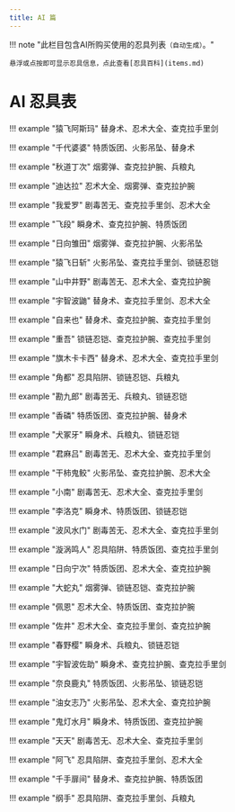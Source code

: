 ```yaml
---
title: AI 篇
---
```


!!! note "此栏目包含AI所购买使用的忍具列表`（自动生成）`。"

    悬浮或点按即可显示忍具信息，点此查看[忍具百科](items.md)

# AI 忍具表

!!! example "猿飞阿斯玛"
	<span class="hint--right hint--medium" aria-label="立即从受伤状态中恢复并进入隐身状态1.5s【100金币/次】">替身术</span>、<span class="hint--top hint--medium" aria-label="减少普通技能的冷却时间，并提高所有攻击的暴击率及暴击伤害【CD大于10减少5s，反之减少4s】">忍术大全</span>、<span class="hint--top hint--medium" aria-label="每攻击一名敌人将获得18%的查克拉加成【包括守护忍】">查克拉手里剑</span>

!!! example "千代婆婆"
	<span class="hint--right hint--medium" aria-label="提高使用拉面的回复量至4500，并降低拉面冷却时间2s">特质饭团</span>、<span class="hint--top hint--medium" aria-label="减少敌方25%查克拉获取">火影吊坠</span>、<span class="hint--top hint--medium" aria-label="立即从受伤状态中恢复并进入隐身状态1.5s【100金币/次】">替身术</span>

!!! example "秋道丁次"
	<span class="hint--right hint--medium" aria-label="提高角色移动速度并持续6s，前3s处于隐身状态">烟雾弹</span>、<span class="hint--top hint--medium" aria-label="提升角色25%额外的查克拉获取">查克拉护腕</span>、<span class="hint--top hint--medium" aria-label="普通攻击追加破防效果，并提升伤害">兵粮丸</span>

!!! example "迪达拉"
	<span class="hint--right hint--medium" aria-label="减少普通技能的冷却时间，并提高所有攻击的暴击率及暴击伤害【CD大于10减少5s，反之减少4s】">忍术大全</span>、<span class="hint--top hint--medium" aria-label="提高角色移动速度并持续6s，前3s处于隐身状态">烟雾弹</span>、<span class="hint--top hint--medium" aria-label="提升角色25%额外的查克拉获取">查克拉护腕</span>

!!! example "我爱罗"
	<span class="hint--right hint--medium" aria-label="掷出一个涂有剧毒的苦无，对首个受击的敌人造成减速和持续3s的中毒伤害">剧毒苦无</span>、<span class="hint--top hint--medium" aria-label="每攻击一名敌人将获得18%的查克拉加成【包括守护忍】">查克拉手里剑</span>、<span class="hint--top hint--medium" aria-label="减少普通技能的冷却时间，并提高所有攻击的暴击率及暴击伤害【CD大于10减少5s，反之减少4s】">忍术大全</span>

!!! example "飞段"
	<span class="hint--right hint--medium" aria-label="向前冲刺小段距离">瞬身术</span>、<span class="hint--top hint--medium" aria-label="提升角色25%额外的查克拉获取">查克拉护腕</span>、<span class="hint--top hint--medium" aria-label="提高使用拉面的回复量至4500，并降低拉面冷却时间2s">特质饭团</span>

!!! example "日向雏田"
	<span class="hint--right hint--medium" aria-label="提高角色移动速度并持续6s，前3s处于隐身状态">烟雾弹</span>、<span class="hint--top hint--medium" aria-label="提升角色25%额外的查克拉获取">查克拉护腕</span>、<span class="hint--top hint--medium" aria-label="减少敌方25%查克拉获取">火影吊坠</span>

!!! example "猿飞日斩"
	<span class="hint--right hint--medium" aria-label="减少敌方25%查克拉获取">火影吊坠</span>、<span class="hint--top hint--medium" aria-label="每攻击一名敌人将获得18%的查克拉加成【包括守护忍】">查克拉手里剑</span>、<span class="hint--top hint--medium" aria-label="提高角色3000HP上限并减少25%所受到的伤害">锁链忍铠</span>

!!! example "山中井野"
	<span class="hint--right hint--medium" aria-label="掷出一个涂有剧毒的苦无，对首个受击的敌人造成减速和持续3s的中毒伤害">剧毒苦无</span>、<span class="hint--top hint--medium" aria-label="减少普通技能的冷却时间，并提高所有攻击的暴击率及暴击伤害【CD大于10减少5s，反之减少4s】">忍术大全</span>、<span class="hint--top hint--medium" aria-label="提升角色25%额外的查克拉获取">查克拉护腕</span>

!!! example "宇智波鼬"
	<span class="hint--right hint--medium" aria-label="立即从受伤状态中恢复并进入隐身状态1.5s【100金币/次】">替身术</span>、<span class="hint--top hint--medium" aria-label="每攻击一名敌人将获得18%的查克拉加成【包括守护忍】">查克拉手里剑</span>、<span class="hint--top hint--medium" aria-label="减少普通技能的冷却时间，并提高所有攻击的暴击率及暴击伤害【CD大于10减少5s，反之减少4s】">忍术大全</span>

!!! example "自来也"
	<span class="hint--right hint--medium" aria-label="立即从受伤状态中恢复并进入隐身状态1.5s【100金币/次】">替身术</span>、<span class="hint--top hint--medium" aria-label="提升角色25%额外的查克拉获取">查克拉护腕</span>、<span class="hint--top hint--medium" aria-label="每攻击一名敌人将获得18%的查克拉加成【包括守护忍】">查克拉手里剑</span>

!!! example "重吾"
	<span class="hint--right hint--medium" aria-label="提高角色3000HP上限并减少25%所受到的伤害">锁链忍铠</span>、<span class="hint--top hint--medium" aria-label="提升角色25%额外的查克拉获取">查克拉护腕</span>、<span class="hint--top hint--medium" aria-label="每攻击一名敌人将获得18%的查克拉加成【包括守护忍】">查克拉手里剑</span>

!!! example "旗木卡卡西"
	<span class="hint--right hint--medium" aria-label="立即从受伤状态中恢复并进入隐身状态1.5s【100金币/次】">替身术</span>、<span class="hint--top hint--medium" aria-label="减少普通技能的冷却时间，并提高所有攻击的暴击率及暴击伤害【CD大于10减少5s，反之减少4s】">忍术大全</span>、<span class="hint--top hint--medium" aria-label="每攻击一名敌人将获得18%的查克拉加成【包括守护忍】">查克拉手里剑</span>

!!! example "角都"
	<span class="hint--right hint--medium" aria-label="释放一个苦无陷阱，触发后将击倒敌人并造成伤害【随等级成长增加伤害，500 * 等级】">忍具陷阱</span>、<span class="hint--top hint--medium" aria-label="提高角色3000HP上限并减少25%所受到的伤害">锁链忍铠</span>、<span class="hint--top hint--medium" aria-label="普通攻击追加破防效果，并提升伤害">兵粮丸</span>

!!! example "勘九郎"
	<span class="hint--right hint--medium" aria-label="掷出一个涂有剧毒的苦无，对首个受击的敌人造成减速和持续3s的中毒伤害">剧毒苦无</span>、<span class="hint--top hint--medium" aria-label="普通攻击追加破防效果，并提升伤害">兵粮丸</span>、<span class="hint--top hint--medium" aria-label="提高角色3000HP上限并减少25%所受到的伤害">锁链忍铠</span>

!!! example "香磷"
	<span class="hint--right hint--medium" aria-label="提高使用拉面的回复量至4500，并降低拉面冷却时间2s">特质饭团</span>、<span class="hint--top hint--medium" aria-label="提升角色25%额外的查克拉获取">查克拉护腕</span>、<span class="hint--top hint--medium" aria-label="立即从受伤状态中恢复并进入隐身状态1.5s【100金币/次】">替身术</span>

!!! example "犬冢牙"
	<span class="hint--right hint--medium" aria-label="向前冲刺小段距离">瞬身术</span>、<span class="hint--top hint--medium" aria-label="普通攻击追加破防效果，并提升伤害">兵粮丸</span>、<span class="hint--top hint--medium" aria-label="提高角色3000HP上限并减少25%所受到的伤害">锁链忍铠</span>

!!! example "君麻吕"
	<span class="hint--right hint--medium" aria-label="掷出一个涂有剧毒的苦无，对首个受击的敌人造成减速和持续3s的中毒伤害">剧毒苦无</span>、<span class="hint--top hint--medium" aria-label="减少普通技能的冷却时间，并提高所有攻击的暴击率及暴击伤害【CD大于10减少5s，反之减少4s】">忍术大全</span>、<span class="hint--top hint--medium" aria-label="每攻击一名敌人将获得18%的查克拉加成【包括守护忍】">查克拉手里剑</span>

!!! example "干柿鬼鲛"
	<span class="hint--right hint--medium" aria-label="减少敌方25%查克拉获取">火影吊坠</span>、<span class="hint--top hint--medium" aria-label="提升角色25%额外的查克拉获取">查克拉护腕</span>、<span class="hint--top hint--medium" aria-label="减少普通技能的冷却时间，并提高所有攻击的暴击率及暴击伤害【CD大于10减少5s，反之减少4s】">忍术大全</span>

!!! example "小南"
	<span class="hint--right hint--medium" aria-label="掷出一个涂有剧毒的苦无，对首个受击的敌人造成减速和持续3s的中毒伤害">剧毒苦无</span>、<span class="hint--top hint--medium" aria-label="减少普通技能的冷却时间，并提高所有攻击的暴击率及暴击伤害【CD大于10减少5s，反之减少4s】">忍术大全</span>、<span class="hint--top hint--medium" aria-label="每攻击一名敌人将获得18%的查克拉加成【包括守护忍】">查克拉手里剑</span>

!!! example "李洛克"
	<span class="hint--right hint--medium" aria-label="向前冲刺小段距离">瞬身术</span>、<span class="hint--top hint--medium" aria-label="提高使用拉面的回复量至4500，并降低拉面冷却时间2s">特质饭团</span>、<span class="hint--top hint--medium" aria-label="提高角色3000HP上限并减少25%所受到的伤害">锁链忍铠</span>

!!! example "波风水门"
	<span class="hint--right hint--medium" aria-label="掷出一个涂有剧毒的苦无，对首个受击的敌人造成减速和持续3s的中毒伤害">剧毒苦无</span>、<span class="hint--top hint--medium" aria-label="减少普通技能的冷却时间，并提高所有攻击的暴击率及暴击伤害【CD大于10减少5s，反之减少4s】">忍术大全</span>、<span class="hint--top hint--medium" aria-label="每攻击一名敌人将获得18%的查克拉加成【包括守护忍】">查克拉手里剑</span>

!!! example "漩涡鸣人"
	<span class="hint--right hint--medium" aria-label="释放一个苦无陷阱，触发后将击倒敌人并造成伤害【随等级成长增加伤害，500 * 等级】">忍具陷阱</span>、<span class="hint--top hint--medium" aria-label="提高使用拉面的回复量至4500，并降低拉面冷却时间2s">特质饭团</span>、<span class="hint--top hint--medium" aria-label="每攻击一名敌人将获得18%的查克拉加成【包括守护忍】">查克拉手里剑</span>

!!! example "日向宁次"
	<span class="hint--right hint--medium" aria-label="提高使用拉面的回复量至4500，并降低拉面冷却时间2s">特质饭团</span>、<span class="hint--top hint--medium" aria-label="减少普通技能的冷却时间，并提高所有攻击的暴击率及暴击伤害【CD大于10减少5s，反之减少4s】">忍术大全</span>、<span class="hint--top hint--medium" aria-label="提升角色25%额外的查克拉获取">查克拉护腕</span>

!!! example "大蛇丸"
	<span class="hint--right hint--medium" aria-label="提高角色移动速度并持续6s，前3s处于隐身状态">烟雾弹</span>、<span class="hint--top hint--medium" aria-label="提高角色3000HP上限并减少25%所受到的伤害">锁链忍铠</span>、<span class="hint--top hint--medium" aria-label="提升角色25%额外的查克拉获取">查克拉护腕</span>

!!! example "佩恩"
	<span class="hint--right hint--medium" aria-label="减少普通技能的冷却时间，并提高所有攻击的暴击率及暴击伤害【CD大于10减少5s，反之减少4s】">忍术大全</span>、<span class="hint--top hint--medium" aria-label="提高使用拉面的回复量至4500，并降低拉面冷却时间2s">特质饭团</span>、<span class="hint--top hint--medium" aria-label="提升角色25%额外的查克拉获取">查克拉护腕</span>

!!! example "佐井"
	<span class="hint--right hint--medium" aria-label="减少普通技能的冷却时间，并提高所有攻击的暴击率及暴击伤害【CD大于10减少5s，反之减少4s】">忍术大全</span>、<span class="hint--top hint--medium" aria-label="每攻击一名敌人将获得18%的查克拉加成【包括守护忍】">查克拉手里剑</span>、<span class="hint--top hint--medium" aria-label="提升角色25%额外的查克拉获取">查克拉护腕</span>

!!! example "春野樱"
	<span class="hint--right hint--medium" aria-label="向前冲刺小段距离">瞬身术</span>、<span class="hint--top hint--medium" aria-label="普通攻击追加破防效果，并提升伤害">兵粮丸</span>、<span class="hint--top hint--medium" aria-label="提高角色3000HP上限并减少25%所受到的伤害">锁链忍铠</span>

!!! example "宇智波佐助"
	<span class="hint--right hint--medium" aria-label="向前冲刺小段距离">瞬身术</span>、<span class="hint--top hint--medium" aria-label="提升角色25%额外的查克拉获取">查克拉护腕</span>、<span class="hint--top hint--medium" aria-label="每攻击一名敌人将获得18%的查克拉加成【包括守护忍】">查克拉手里剑</span>

!!! example "奈良鹿丸"
	<span class="hint--right hint--medium" aria-label="提高使用拉面的回复量至4500，并降低拉面冷却时间2s">特质饭团</span>、<span class="hint--top hint--medium" aria-label="减少敌方25%查克拉获取">火影吊坠</span>、<span class="hint--top hint--medium" aria-label="提高角色3000HP上限并减少25%所受到的伤害">锁链忍铠</span>

!!! example "油女志乃"
	<span class="hint--right hint--medium" aria-label="减少敌方25%查克拉获取">火影吊坠</span>、<span class="hint--top hint--medium" aria-label="减少普通技能的冷却时间，并提高所有攻击的暴击率及暴击伤害【CD大于10减少5s，反之减少4s】">忍术大全</span>、<span class="hint--top hint--medium" aria-label="提升角色25%额外的查克拉获取">查克拉护腕</span>

!!! example "鬼灯水月"
	<span class="hint--right hint--medium" aria-label="向前冲刺小段距离">瞬身术</span>、<span class="hint--top hint--medium" aria-label="提高使用拉面的回复量至4500，并降低拉面冷却时间2s">特质饭团</span>、<span class="hint--top hint--medium" aria-label="提升角色25%额外的查克拉获取">查克拉护腕</span>

!!! example "天天"
	<span class="hint--right hint--medium" aria-label="掷出一个涂有剧毒的苦无，对首个受击的敌人造成减速和持续3s的中毒伤害">剧毒苦无</span>、<span class="hint--top hint--medium" aria-label="减少普通技能的冷却时间，并提高所有攻击的暴击率及暴击伤害【CD大于10减少5s，反之减少4s】">忍术大全</span>、<span class="hint--top hint--medium" aria-label="每攻击一名敌人将获得18%的查克拉加成【包括守护忍】">查克拉手里剑</span>

!!! example "阿飞"
	<span class="hint--right hint--medium" aria-label="释放一个苦无陷阱，触发后将击倒敌人并造成伤害【随等级成长增加伤害，500 * 等级】">忍具陷阱</span>、<span class="hint--top hint--medium" aria-label="每攻击一名敌人将获得18%的查克拉加成【包括守护忍】">查克拉手里剑</span>、<span class="hint--top hint--medium" aria-label="减少普通技能的冷却时间，并提高所有攻击的暴击率及暴击伤害【CD大于10减少5s，反之减少4s】">忍术大全</span>

!!! example "千手扉间"
	<span class="hint--right hint--medium" aria-label="立即从受伤状态中恢复并进入隐身状态1.5s【100金币/次】">替身术</span>、<span class="hint--top hint--medium" aria-label="提升角色25%额外的查克拉获取">查克拉护腕</span>、<span class="hint--top hint--medium" aria-label="提高使用拉面的回复量至4500，并降低拉面冷却时间2s">特质饭团</span>

!!! example "纲手"
	<span class="hint--right hint--medium" aria-label="释放一个苦无陷阱，触发后将击倒敌人并造成伤害【随等级成长增加伤害，500 * 等级】">忍具陷阱</span>、<span class="hint--top hint--medium" aria-label="每攻击一名敌人将获得18%的查克拉加成【包括守护忍】">查克拉手里剑</span>、<span class="hint--top hint--medium" aria-label="普通攻击追加破防效果，并提升伤害">兵粮丸</span>


<link rel="stylesheet" href="https://cdnjs.cloudflare.com/ajax/libs/hint.css/2.7.0/hint.min.css" integrity="sha512-gnj0WGxmbeTgYXck9CyFjrdkEFcZE4xwnJb/nG3bcl5OlWHJ9ixRkJK0MDPtCytnO3IBIh0Omqawv0UPpl0LoA==" crossorigin="anonymous" referrerpolicy="no-referrer" />

